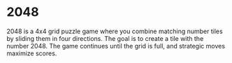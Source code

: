 # 2048
2048 is a 4x4 grid puzzle game where you combine matching number tiles by sliding them in four directions. The goal is to create a tile with the number 2048. The game continues until the grid is full, and strategic moves maximize scores.
